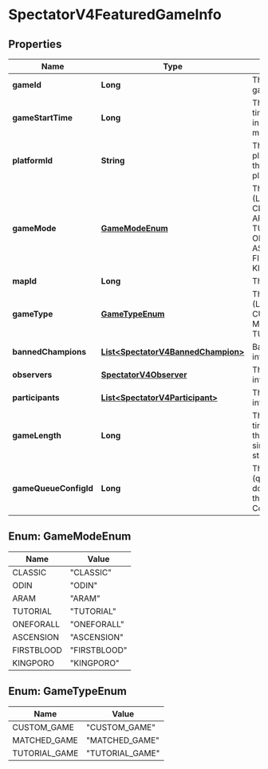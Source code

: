 
# SpectatorV4FeaturedGameInfo

## Properties
Name | Type | Description | Notes
------------ | ------------- | ------------- | -------------
**gameId** | **Long** | The ID of the game |  [optional]
**gameStartTime** | **Long** | The game start time represented in epoch milliseconds |  [optional]
**platformId** | **String** | The ID of the platform on which the game is being played |  [optional]
**gameMode** | [**GameModeEnum**](#GameModeEnum) | The game mode              (Legal values:  CLASSIC,  ODIN,  ARAM,  TUTORIAL,  ONEFORALL,  ASCENSION,  FIRSTBLOOD,  KINGPORO) |  [optional]
**mapId** | **Long** | The ID of the map |  [optional]
**gameType** | [**GameTypeEnum**](#GameTypeEnum) | The game type              (Legal values:  CUSTOM_GAME,  MATCHED_GAME,  TUTORIAL_GAME) |  [optional]
**bannedChampions** | [**List&lt;SpectatorV4BannedChampion&gt;**](SpectatorV4BannedChampion.md) | Banned champion information |  [optional]
**observers** | [**SpectatorV4Observer**](SpectatorV4Observer.md) | The observer information |  [optional]
**participants** | [**List&lt;SpectatorV4Participant&gt;**](SpectatorV4Participant.md) | The participant information |  [optional]
**gameLength** | **Long** | The amount of time in seconds that has passed since the game started |  [optional]
**gameQueueConfigId** | **Long** | The queue type (queue types are documented on the Game Constants page) |  [optional]


<a name="GameModeEnum"></a>
## Enum: GameModeEnum
Name | Value
---- | -----
CLASSIC | &quot;CLASSIC&quot;
ODIN | &quot;ODIN&quot;
ARAM | &quot;ARAM&quot;
TUTORIAL | &quot;TUTORIAL&quot;
ONEFORALL | &quot;ONEFORALL&quot;
ASCENSION | &quot;ASCENSION&quot;
FIRSTBLOOD | &quot;FIRSTBLOOD&quot;
KINGPORO | &quot;KINGPORO&quot;


<a name="GameTypeEnum"></a>
## Enum: GameTypeEnum
Name | Value
---- | -----
CUSTOM_GAME | &quot;CUSTOM_GAME&quot;
MATCHED_GAME | &quot;MATCHED_GAME&quot;
TUTORIAL_GAME | &quot;TUTORIAL_GAME&quot;



